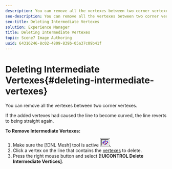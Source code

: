 ```yaml
---
description: You can remove all the vertexes between two corner vertexes.
seo-description: You can remove all the vertexes between two corner vertexes.
seo-title: Deleting Intermediate Vertexes
solution: Experience Manager
title: Deleting Intermediate Vertexes
topic: Scene7 Image Authoring
uuid: 64316246-8c02-4809-839b-05a37c09b41f
---
```


# Deleting Intermediate Vertexes{#deleting-intermediate-vertexes}

You can remove all the vertexes between two corner vertexes.

If the added vertexes had caused the line to become curved, the line reverts to being straight again.

**To Remove Intermediate Vertexes:** 

1. Make sure the [!DNL Mesh] tool is active ![](assets/mesh_tool.png).
1. Click a vertex on the line that contains the [vertexes](../../r-vat-glossary/c-vat-vertexes.md#concept-75f0f5b2b22745d18a7245bb0b03e4a1) to delete.
1. Press the right mouse button and select **[!UICONTROL Delete Intermediate Vertices]**.
